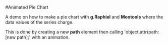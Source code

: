 #Animated Pie Chart

A demo on how to make a pie chart with __g.Raphiel__ and __Mootools__ where the data values of the series charge.

This is done by creating a new __path__ element then calling 'object.attr(path: [new path];' with an animation.
